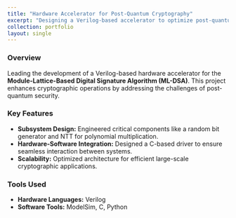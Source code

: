 ```yaml
---
title: "Hardware Accelerator for Post-Quantum Cryptography"
excerpt: "Designing a Verilog-based accelerator to optimize post-quantum cryptographic operations for modern security protocols."
collection: portfolio
layout: single
---
```


### Overview
Leading the development of a Verilog-based hardware accelerator for the **Module-Lattice-Based Digital Signature Algorithm (ML-DSA)**. This project enhances cryptographic operations by addressing the challenges of post-quantum security.

### Key Features
- **Subsystem Design:** Engineered critical components like a random bit generator and NTT for polynomial multiplication.  
- **Hardware-Software Integration:** Designed a C-based driver to ensure seamless interaction between systems.  
- **Scalability:** Optimized architecture for efficient large-scale cryptographic applications.  

### Tools Used
- **Hardware Languages:** Verilog  
- **Software Tools:** ModelSim, C, Python
